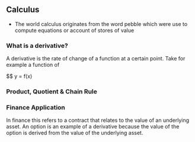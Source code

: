 ## Calculus
- The world calculus originates from the word pebble which were use to compute equations or account of stores of value

### What is a derivative? 
A derivative is the rate of change of a function at a certain point. Take for example a function of

$$ y = f(x)

### Product, Quotient & Chain Rule






### Finance Application
In finance this refers to a contract that relates to the value of an underlying asset. An option is an example of a derivative because the value of the option is derived from the value of the underlying asset.
